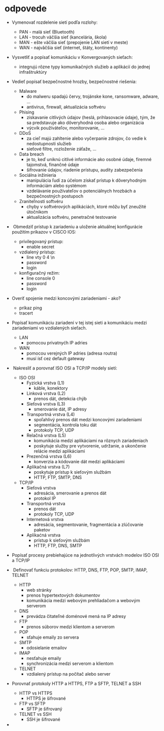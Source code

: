 # odpovede

- Vymenovať rozdelenie sietí podľa rozlohy:
    - PAN - malá sieť (Bluetooth)
    - LAN - trocuh väčšia sieť (kancelária, škola)
    - MAN - ešte väčšia sieť (prepojenie LAN sietí v meste)
    - WAN - najvǎčšia sieť (internet, štáty, kontinenty)
- Vysvetliť a popísať komunikáciu v Konvergovaných sieťach:
    - integrujú rôzne typy komunikačných služieb a aplikácií do jednej infraštruktúry
- Vedieť popísať bezpečnostné hrozby, bezpečnostné riešenia:
    - Malware
        - do malweru spadajú červy, trojánske kone, ransomware, adware, ...
        - antivirus, firewall, aktualizácia softvéru
    - Phising
        - získavanie citlivých údajov (heslá, prihlasovacie údaje), tým, že sa predstavuje ako dôveryhodná osoba alebo organizácia
        - výcvik používáteľov, monitorovanie, ...
    - DDoS
        - za cieľ majú zahltenie alebo vyčerpanie zdrojov, čo vedie k nedostupnosti služieb
        - sieťové filtre, rozloženie záťaže, ...
    - Data breach
        - je to, keď uniknú citlivé informácie ako osobné údaje, firemné tajomstvá, finančné údaje
        - šifrovanie údajov, riadenie prístupu, audity zabezpečenia
    - Sociálna inžinieria
        - manipulácia ľudí za účelom získať prístup k dôveryhodným informáciám alebo systémom
        - vzdelávanie používateľov o potenciálnych hrozbách a bezpečnostných postupoch
    - Zraniteľnosti softvéru
        - chyby v softvérových aplikáciách, ktoré môžu byť zneužité útočnikom
        - aktualizácia softvéru, penetračné testovanie

-  Obmedziť prístup k zariadeniu a uloženie aktuálnej konfigurácie použitím príkazov v CISCO IOS:
    - privilegovaný prístup:
        - enable secret <heslo>
    - vzdialený prístup:
        - line vty 0 4 \n
        - password <heslo>
        - login
    - konfiguračný režim:
        - line console 0
        - password <heslo>
        - login
- Overiť spojenie medzi koncovými zariadeniami - ako?
    - príkaz ping
    - tracert
- Popísať komunikáciu zariadení v tej istej sieti a komunikáciu medzi zariadeniami vo vzdialených sieťach.
    - LAN
        - pomocou privatnyćh IP adries
    - WAN
        - pomocou verejných IP adries (adresa routra)
        - musí ísť cez default gateway

-  Nakresliť a porovnať ISO OSI a TCP/IP modely sietí:
    - ISO OSI
        - Fyzická vrstva (L1)
            - káble, konektory
        - Linková vrstva (L2)
            - prenos dát, detekcia chýb
        - Sieťová vrstva (L3)
            - smerovanie dát, IP adresy
        - Transportná vrstva (L4)
            - spoľahlivý prenos dát medzi koncovými zariadeniami
            - segmentácia, kontrola toku dát
            - protokoly TCP, UDP
        - Relačná vrstva (L5)
            - komunikácia medzi aplikáciami na rôznych zariadeniach
            - poskytuje služby pre vytvorenie, udržanie, a ukončenie relácie medzi aplikáciami
        - Prezenčná vrstva (L6)
            - konverzia a kódovanie dát medzi aplikáciami
        - Aplikačná vrstva (L7)
            - poskytuje prístup k sieťovým službám
            - HTTP, FTP, SMTP, DNS
    - TCP/IP
        - Sieťová vrstva
            - adresácia, smerovanie a prenos dát
            - protokol IP
        - Transportná vrstva
            - prenos dát
            - protokoly TCP, UDP
        - Internetová vrstva
            - adresácia, segmentovanie, fragmentácia a zlúčovanie paketov
        - Aplikaćná vrstva
            - prístup k sieťovým službám
            - HTTP, FTP, DNS, SMTP
- Popísať procesy prebiehajúce na jednotlivých vrstvách modelov ISO OSI a TCP/IP

-  Definovať funkciu protokolov: HTTP, DNS, FTP, POP, SMTP, IMAP, TELNET
    - HTTP
        - web stránky
        - prenos hypertextových dokumentov
        - komunikácia medzi webovým prehliadačom a webovým serverom
    - DNS
        - prevádza čitateľné doménové mená na IP adresy
    - FTP
        - prenos súborov medzi klientom a serverom
    - POP
        - sťahuje emaily zo servera
    - SMTP
        - odosielanie emailov
    - IMAP
        - nesťahuje emaily
        - synchronizácia medzi serverom a klientom
    - TELNET
        - vzdialený prístup na počítač alebo server
- Porovnať protokoly HTTP a HTTPS, FTP a SFTP, TELNET a SSH
    - HTTP vs HTTPS
        - HTTPS je šifrované
    - FTP vs SFTP
        - SFTP je šifrovaný
    - TELNET vs SSH
        - SSH je šifrované
-
